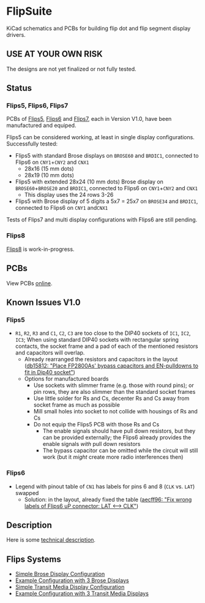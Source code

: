 # FlipSuite

KiCad schematics and PCBs for building flip dot and flip segment display drivers.

## USE AT YOUR OWN RISK

The designs are not yet finalized or not fully tested.

## Status

### Flips5, Flips6, Flips7

PCBs of [Flips5](Flips5), [Flips6](Flips6) and [Flips7](Flips7),
each in Version V1.0, have been manufactured and equiped.

Flips5 can be considered working, at least in single display configurations. Successfully tested:

* Flips5 with standard Brose displays on ``BROSE60`` and ``BRDIC1``, connected to Flips6 on ``CNY1``+``CNY2`` and ``CNX1``
    * 28x16 (15 mm dots)
    * 28x19 (10 mm dots)
* Flips5 with extended 28x24 (10 mm dots) Brose display on ``BROSE60``+``BROSE20`` and ``BRDIC1``, connected to Flips6 on ``CNY1``+``CNY2`` and ``CNX1``
  * This display uses the 24 rows 3-26
* Flips5 with Brose display of 5 digits a 5x7 = 25x7 on ``BROSE34`` and ``BRDIC1``, connected to Flips6 on ``CNY1`` and``CNX1``

Tests of Flips7 and multi display configurations with Flips6 are still pending.

### Flips8

[Flips8](Flips8) is work-in-progress.

## PCBs

View PCBs [online](PCBs.md).

## Known Issues V1.0

### Flips5

* ``R1``, ``R2``, ``R3`` and ``C1``, ``C2``, ``C3`` are too close to the DIP40 sockets of ``IC1``, ``IC2``, ``IC3``;
  When using standard DIP40 sockets with rectangular spring contacts,
  the socket frame and a pad of each of the mentioned resistors and capacitors will overlap.
  * Already rearranged the resistors and capacitors in the layout ([db15812: "Place FP2800As' bypass capacitors and EN-pulldowns to fit in Dip40 socket"](https://github.com/cawapy/FlipSuite/commit/db15812063dd6a5a91f173546fd940a55fbdb63b))
  * Options for manufactured boards
    * Use sockets with slimmer frame (e.g. those with round pins); or pin rows, they are also slimmer than the standard socket frames
    * Use little solder for Rs and Cs, decenter Rs and Cs away from socket frame as much as possible
    * Mill small holes into socket to not collide with housings of Rs and Cs
    * Do not equip the Flips5 PCB with those Rs and Cs
      * The enable signals should have pull down resistors, but they can be provided externally; the Flips6 already provides the enable signals *with* pull down resistors
      * The bypass capacitor can be omitted while the circuit will still work (but it *might* create more radio interferences then)

### Flips6

* Legend with pinout table of ``CN1`` has labels for pins 6 and 8 (``CLK`` vs. ``LAT``) swapped
  * Solution: in the layout, already fixed the table ([aecff96: "Fix wrong labels of Flips6 uP connector: LAT \<--\> CLK"](https://github.com/cawapy/FlipSuite/commit/aecff968aa479d9d29c823dc3a2e2e32617ff91e))

## Description

Here is some [technical description](Description.md).

## Flips Systems

* [Simple Brose Display Configuration](documentation/flips6-1flips5.pdf)
* [Example Configuration with 3 Brose Displays](documentation/flips6-3flips5.pdf)
* [Simple Transit Media Display Configuration](documentation/flips6-1flips7.pdf)
* [Example Configuration with 3 Transit Media Displays](documentation/flips6-3flips7.pdf)
